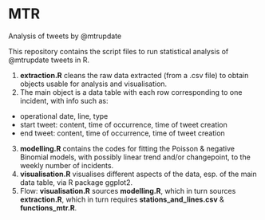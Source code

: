# MTR
Analysis of tweets by @mtrupdate

This repository contains the script files to run statistical analysis of @mtrupdate tweets in R.

1. **extraction.R** cleans the raw data extracted (from a .csv file) to obtain objects usable for analysis and visualisation. 
2. The main object is a data table with each row corresponding to one incident, with info such as:
 * operational date, line, type
 * start tweet: content, time of occurrence, time of tweet creation
 * end tweet: content, time of occurrence, time of tweet creation
3. **modelling.R** contains the codes for fitting the Poisson & negative Binomial models, with possibly linear trend and/or changepoint, to the weekly number of incidents.
4. **visualisation.R** visualises different aspects of the data, esp. of the main data table, via R package ggplot2.
5. Flow: **visualisation.R** sources **modelling.R**, which in turn sources **extraction.R**, which in turn requires **stations_and_lines.csv** & **functions_mtr.R**.

